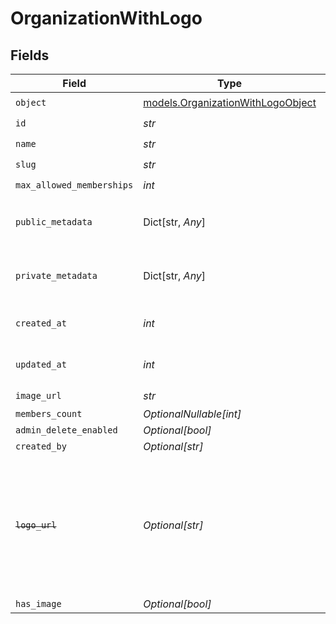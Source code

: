 # OrganizationWithLogo


## Fields

| Field                                                                                                                   | Type                                                                                                                    | Required                                                                                                                | Description                                                                                                             | Example                                                                                                                 |
| ----------------------------------------------------------------------------------------------------------------------- | ----------------------------------------------------------------------------------------------------------------------- | ----------------------------------------------------------------------------------------------------------------------- | ----------------------------------------------------------------------------------------------------------------------- | ----------------------------------------------------------------------------------------------------------------------- |
| `object`                                                                                                                | [models.OrganizationWithLogoObject](../models/organizationwithlogoobject.md)                                            | :heavy_check_mark:                                                                                                      | N/A                                                                                                                     | organization                                                                                                            |
| `id`                                                                                                                    | *str*                                                                                                                   | :heavy_check_mark:                                                                                                      | N/A                                                                                                                     | org_123                                                                                                                 |
| `name`                                                                                                                  | *str*                                                                                                                   | :heavy_check_mark:                                                                                                      | N/A                                                                                                                     | Acme Corp                                                                                                               |
| `slug`                                                                                                                  | *str*                                                                                                                   | :heavy_check_mark:                                                                                                      | N/A                                                                                                                     | acme-corp                                                                                                               |
| `max_allowed_memberships`                                                                                               | *int*                                                                                                                   | :heavy_check_mark:                                                                                                      | N/A                                                                                                                     | 300                                                                                                                     |
| `public_metadata`                                                                                                       | Dict[str, *Any*]                                                                                                        | :heavy_check_mark:                                                                                                      | N/A                                                                                                                     | {<br/>"public_info": "Info visible to everyone"<br/>}                                                                   |
| `private_metadata`                                                                                                      | Dict[str, *Any*]                                                                                                        | :heavy_check_mark:                                                                                                      | N/A                                                                                                                     | {<br/>"internal_use_only": "Sensitive data"<br/>}                                                                       |
| `created_at`                                                                                                            | *int*                                                                                                                   | :heavy_check_mark:                                                                                                      | Unix timestamp of creation.<br/>                                                                                        | 1625078400                                                                                                              |
| `updated_at`                                                                                                            | *int*                                                                                                                   | :heavy_check_mark:                                                                                                      | Unix timestamp of last update.<br/>                                                                                     | 1625164800                                                                                                              |
| `image_url`                                                                                                             | *str*                                                                                                                   | :heavy_check_mark:                                                                                                      | N/A                                                                                                                     | https://example.com/image_url.png                                                                                       |
| `members_count`                                                                                                         | *OptionalNullable[int]*                                                                                                 | :heavy_minus_sign:                                                                                                      | N/A                                                                                                                     | 150                                                                                                                     |
| `admin_delete_enabled`                                                                                                  | *Optional[bool]*                                                                                                        | :heavy_minus_sign:                                                                                                      | N/A                                                                                                                     | true                                                                                                                    |
| `created_by`                                                                                                            | *Optional[str]*                                                                                                         | :heavy_minus_sign:                                                                                                      | N/A                                                                                                                     | user_123456                                                                                                             |
| ~~`logo_url`~~                                                                                                          | *Optional[str]*                                                                                                         | :heavy_minus_sign:                                                                                                      | : warning: ** DEPRECATED **: This will be removed in a future release, please migrate away from it as soon as possible. | https://example.com/logo_url.png                                                                                        |
| `has_image`                                                                                                             | *Optional[bool]*                                                                                                        | :heavy_minus_sign:                                                                                                      | N/A                                                                                                                     | true                                                                                                                    |